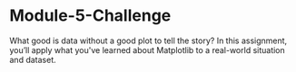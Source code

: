 # Module-5-Challenge
What good is data without a good plot to tell the story?  In this assignment, you’ll apply what you've learned about Matplotlib to a real-world situation and dataset.
